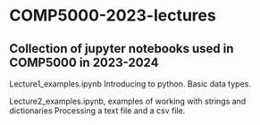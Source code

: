 # COMP5000-2023-lectures

## Collection of jupyter notebooks used in COMP5000 in 2023-2024


Lecture1_examples.ipynb  Introducing to python. Basic data types.

Lecture2_examples.ipynb, examples of working with strings and dictionaries
                         Processing a text file and a csv file.


